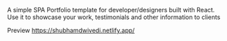 
A simple SPA Portfolio template for developer/designers built with React. Use it to showcase your work, testimonials and other information to clients

Preview 
https://shubhamdwivedi.netlify.app/
